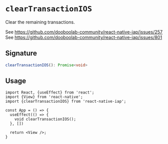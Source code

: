 # `clearTransactionIOS`

Clear the remaining transactions.

See https://github.com/dooboolab-community/react-native-iap/issues/257
See https://github.com/dooboolab-community/react-native-iap/issues/801

## Signature

```ts
clearTransactionIOS(): Promise<void>
```

## Usage

```tsx
import React, {useEffect} from 'react';
import {View} from 'react-native';
import {clearTransactionIOS} from 'react-native-iap';

const App = () => {
  useEffect(() => {
    void clearTransactionIOS();
  }, [])

  return <View />;
}
```
